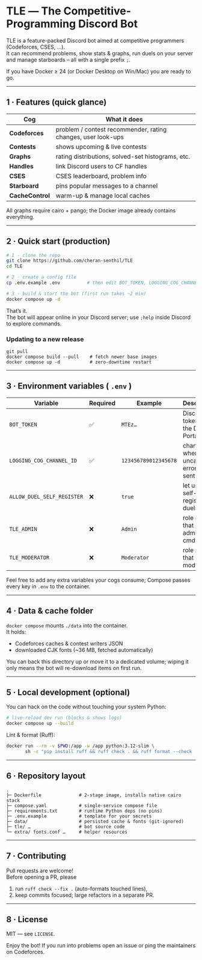# TLE ― The Competitive-Programming Discord Bot

TLE is a feature-packed Discord bot aimed at competitive programmers
(Codeforces, CSES, …).  
It can recommend problems, show stats & graphs, run duels on your server
and manage starboards – all with a single prefix `;`.

If you have Docker ≥ 24 (or Docker Desktop on Win/Mac) you are ready to
go.

---

## 1 · Features (quick glance)

| Cog | What it does |
|-----|--------------|
| **Codeforces** | problem / contest recommender, rating changes, user look-ups |
| **Contests** | shows upcoming & live contests |
| **Graphs** | rating distributions, solved-set histograms, etc. |
| **Handles** | link Discord users to CF handles |
| **CSES** | CSES leaderboard, problem info |
| **Starboard** | pins popular messages to a channel |
| **CacheControl** | warm-up & manage local caches |

All graphs require cairo + pango; the Docker image already contains
everything.

---

## 2 · Quick start (production)

```bash
# 1 · clone the repo
git clone https://github.com/cheran-senthil/TLE
cd TLE

# 2 · create a config file
cp .env.example .env          # then edit BOT_TOKEN, LOGGING_COG_CHANNEL_ID …

# 3 · build & start the bot (first run takes ~2 min)
docker compose up -d
```

That’s it.  
The bot will appear online in your Discord server; use
`;help` inside Discord to explore commands.

### Updating to a new release

```
git pull
docker compose build --pull    # fetch newer base images
docker compose up -d           # zero-downtime restart
```

---

## 3 · Environment variables ( `.env` )

| Variable | Required | Example | Description |
|----------|----------|---------|-------------|
| `BOT_TOKEN` | ✅ | `MTEz…` | Discord bot token from the Dev Portal |
| `LOGGING_COG_CHANNEL_ID` | ✅ | `123456789012345678` | channel where uncaught errors are sent |
| `ALLOW_DUEL_SELF_REGISTER` | ❌ | `true` | let users self-register for duels |
| `TLE_ADMIN` | ❌ | `Admin` | role name that can run admin cmds |
| `TLE_MODERATOR` | ❌ | `Moderator` | role name that can run mod cmds |

Feel free to add any extra variables your cogs consume; Compose passes
every key in `.env` to the container.

---

## 4 · Data & cache folder

`docker compose` mounts `./data` into the container.  
It holds:

* Codeforces caches & contest writers JSON  
* downloaded CJK fonts (~36 MB, fetched automatically)  

You can back this directory up or move it to a dedicated volume; wiping
it only means the bot will re-download items on first run.

---

## 5 · Local development (optional)

You can hack on the code without touching your system Python:

```bash
# live-reload dev run (blocks & shows logs)
docker compose up --build
```

Lint & format (Ruff):

```bash
docker run --rm -v $PWD:/app -w /app python:3.12-slim \
       sh -c "pip install ruff && ruff check . && ruff format --check ."
```

---

## 6 · Repository layout

```
.
├─ Dockerfile              # 2-stage image, installs native cairo stack
├─ compose.yaml            # single-service compose file
├─ requirements.txt        # runtime Python deps (no pins)
├─ .env.example            # template for your secrets
├─ data/                   # persisted cache & fonts (git-ignored)
├─ tle/ …                  # bot source code
└─ extra/ fonts.conf …     # helper resources
```

---

## 7 · Contributing

Pull requests are welcome!  
Before opening a PR, please

1. run `ruff check --fix .` (auto-formats touched lines),
2. keep commits focused; large refactors in a separate PR.

---

## 8 · License

MIT ― see `LICENSE`.

Enjoy the bot! If you run into problems open an issue or ping the
maintainers on Codeforces.

